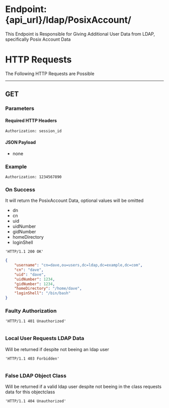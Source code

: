 # Endpoint: {api_url}/ldap/PosixAccount/
This Endpoint is Responsible for Giving Additional User Data from LDAP, specifically Posix Account Data

# HTTP Requests
The Following HTTP Requests are Possible
___
## GET

### Parameters

#### Required HTTP Headers

```http request
Authorization: session_id
```

#### JSON Payload
* none

### Example

```http request
Authorization: 1234567890
```

### On Success
It will return the PosixAccount Data, optional values will be omitted 
 * dn
 * cn
 * uid
 * uidNumber
 * gidNumber
 * homeDirectory
 * loginShell

```http request
'HTTP/1.1 200 OK'
```
```json
{
    "username": "cn=dave,ou=users,dc=ldap,dc=example,dc=com",
    "cn": "dave",
    "uid": "dave",
    "uidNumber": 1234,
    "gidNumber": 1234,
    "homeDirectory": "/home/dave",
    "loginShell": "/bin/bash"
}
```

### Faulty Authorization
```http request
'HTTP/1.1 401 Unauthorized'
```
```json
```

### Local User Requests LDAP Data
Will be returned if despite not beeing an ldap user
```http request
'HTTP/1.1 403 Forbidden'
```
```json
```

### False LDAP Object Class
Will be returned if a valid ldap user despite not beeing in the class requests data for this objectclass
```http request
'HTTP/1.1 404 Unauthorized'
```
```json
```

